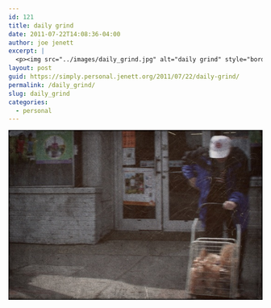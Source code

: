 ```yaml
---
id: 121
title: daily grind
date: 2011-07-22T14:08:36-04:00
author: joe jenett
excerpt: |
  <p><img src="../images/daily_grind.jpg" alt="daily grind" style="border:none;" /></p>
layout: post
guid: https://simply.personal.jenett.org/2011/07/22/daily-grind/
permalink: /daily_grind/
slug: daily_grind
categories:
  - personal
---
```

<img src="../images/daily_grind.jpg" alt="daily grind" style="border:none;" />